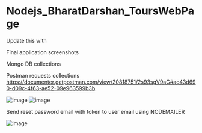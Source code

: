 # Nodejs_BharatDarshan_ToursWebPage

Update this with

Final application screenshots

Mongo DB collections

Postman requests collections
https://documenter.getpostman.com/view/20818751/2s93sgV9aG#ac43d690-d09c-4f63-ae52-09e963599b3b

![image](https://github.com/Aishwarya9425/Nodejs_BharatDarshan_ToursWebPage/assets/51038336/24fb0968-ac2d-4014-965b-47f68e73b7c9)
![image](https://github.com/Aishwarya9425/Nodejs_BharatDarshan_ToursWebPage/assets/51038336/71d3ad39-9200-44ff-a387-18f449de1e06)


Send reset password email with token to user email using NODEMAILER

![image](https://github.com/Aishwarya9425/Nodejs_BharatDarshan_ToursWebPage/assets/51038336/91117737-7430-4513-877d-ef05fa3c109c)
